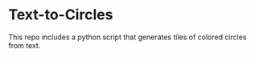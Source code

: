 # Text-to-Circles
This repo includes a python script that generates tiles of colored circles from text.
